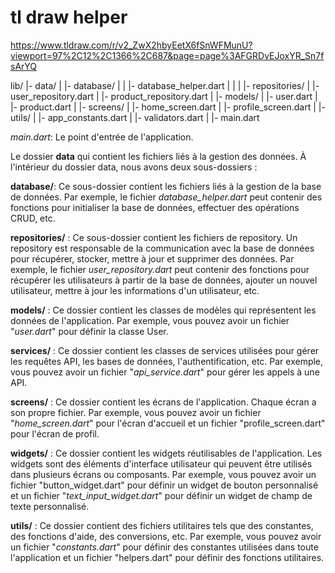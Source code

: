 # tl draw helper
https://www.tldraw.com/r/v2_ZwX2hbyEetX6fSnWFMunU?viewport=97%2C12%2C1366%2C687&page=page%3AFGRDvEJoxYR_Sn7fsArYQ


lib/
|- data/
|  |- database/
|  |  |- database_helper.dart
|  |
|  |- repositories/
|     |- user_repository.dart
|     |- product_repository.dart
|
|- models/
|  |- user.dart
|  |- product.dart
|
|- screens/
|  |- home_screen.dart
|  |- profile_screen.dart
|
|- utils/
|  |- app_constants.dart
|  |- validators.dart
|
|- main.dart


*main.dart*: Le point d'entrée de l'application.

Le dossier **data** qui contient les fichiers liés à la gestion des données. À l'intérieur du dossier data, nous avons deux sous-dossiers :

**database/**: Ce sous-dossier contient les fichiers liés à la gestion de la base de données. Par exemple, le fichier *database_helper.dart* peut contenir des fonctions pour initialiser la base de données, effectuer des opérations CRUD, etc.

**repositories/** : Ce sous-dossier contient les fichiers de repository. Un repository est responsable de la communication avec la base de données pour récupérer, stocker, mettre à jour et supprimer des données. Par exemple, le fichier *user_repository.dart* peut contenir des fonctions pour récupérer les utilisateurs à partir de la base de données, ajouter un nouvel utilisateur, mettre à jour les informations d'un utilisateur, etc.

**models/** : Ce dossier contient les classes de modèles qui représentent les données de l'application. Par exemple, vous pouvez avoir un fichier "*user.dart*" pour définir la classe User.

**services/** : Ce dossier contient les classes de services utilisées pour gérer les requêtes API, les bases de données, l'authentification, etc. Par exemple, vous pouvez avoir un fichier "*api_service.dart*" pour gérer les appels à une API.

**screens/** : Ce dossier contient les écrans de l'application. Chaque écran a son propre fichier. Par exemple, vous pouvez avoir un fichier "*home_screen.dart*" pour l'écran d'accueil et un fichier "profile_screen.dart" pour l'écran de profil.

**widgets/** : Ce dossier contient les widgets réutilisables de l'application. Les widgets sont des éléments d'interface utilisateur qui peuvent être utilisés dans plusieurs écrans ou composants. Par exemple, vous pouvez avoir un fichier "button_widget.dart" pour définir un widget de bouton personnalisé et un fichier "*text_input_widget.dart*" pour définir un widget de champ de texte personnalisé.

**utils/** : Ce dossier contient des fichiers utilitaires tels que des constantes, des fonctions d'aide, des conversions, etc. Par exemple, vous pouvez avoir un fichier "*constants.dart*" pour définir des constantes utilisées dans toute l'application et un fichier "helpers.dart" pour définir des fonctions utilitaires.